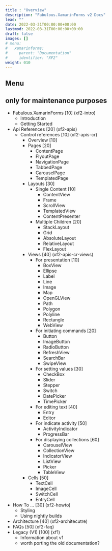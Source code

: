 ```yaml
---
title : "Overview"
description: "Fabulous.XamarinForms v2 Docs"
lead: ""
date: 2022-03-31T00:00:00+00:00
lastmod: 2022-03-31T00:00:00+00:00
draft: false
images: []
# menu:
#   xamarinforms:
#     parent: "Documentation"
#     identifier: "XF2"
weight: 010
---
```


## Menu
## only for maintenance purposes

- Fabulous.XamarinForms [10] (xf2-intro)
  - Introduction
  - Getting Started
- Api References [20] (xf2-apis)
  - Control references [10] (xf2-apis-cr)
    - Overview [10]
    - Pages [20]
      - ContentPage
      - FlyoutPage
      - NavigationPage
      - TabbedPage
      - CarouselPage
      - TemplatedPage
    - Layouts [30]
      - Single Content [10]
        - ContentView
        - Frame
        - ScrollView
        - TemplatedView
        - ContentPresenter
      - Multiple Children [20]
        - StackLayout
        - Grid
        - AbsoluteLayout
        - RelativeLayout
        - FlexLayout
    - Views [40] (xf2-apis-cr-views)
      - For presentation [10]
        - BoxView
        - Ellipse
        - Label
        - Line
        - Image
        - Map
        - OpenGLView
        - Path
        - Polygon
        - Polyline
        - Rectangle
        - WebView
      - For initiating commands [20]
        - Button
        - ImageButton
        - RadioButton
        - RefreshView
        - SearchBar
        - SwipeView
      - For setting values [30]
        - CheckBox
        - Slider
        - Stepper
        - Switch
        - DatePicker
        - TimePicker
      - For editing text [40]
        - Entry
        - Editor
      - For indicate activity [50]
        - ActivityIndicator
        - ProgressBar
      - For displaying collections [60]
        - CarouselView
        - CollectionView
        - IndicatorView
        - ListView
        - Picker
        - TableView
    - Cells [50]
      - TextCell
      - ImageCell
      - SwitchCell
      - EntryCell
- How To ... [30] (xf2-howto)
  - Styling
  - Using nightly builds
- Architecture [40] (xf2-architecutre)
- FAQs [50] (xf2-faq)
- Legacy (V1) [100] (xf1)
  - Information about v1
  - worth porting the old documentation?
